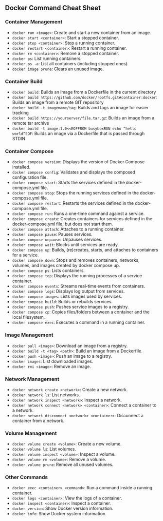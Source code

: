 ## Docker Command Cheat Sheet

### Container Management

- `docker run <image>`: Create and start a new container from an image.
- `docker start <container>`: Start a stopped container.
- `docker stop <container>`: Stop a running container.
- `docker restart <container>`: Restart a running container.
- `docker rm <container>`: Remove a stopped container.
- `docker ps`: List running containers.
- `docker ps -a`: List all containers (including stopped ones).
- `docker image prune`: Clears an unused image.


### Container Build

- `docker build`: Builds an image from a Dockerfile in the current directory
- `docker build https://github.com/docker/rootfs.git#container:docker`: Builds an image from a remote GIT repository
- `docker build -t imagename/tag`: Builds and tags an image for easier tracking
- `docker build https://yourserver/file.tar.gz`: Builds an image from a remote tar archive
- `docker build -t image:1.0<<EOFFROM busyboxRUN echo “hello world”EOF`: Builds an image via a Dockerfile that is passed through STDIN


### Container Compose

- `docker compose version`: Displays the version of Docker Compose installed.
- `docker compose config`: Validates and displays the composed configuration file.
- `docker compose start`: Starts the services defined in the docker-compose.yml file.
- `docker compose stop`: Stops the running services defined in the docker-compose.yml file.
- `docker compose restart`: Restarts the services defined in the docker-compose.yml file.
- `docker compose run`: Runs a one-time command against a service.
- `docker compose create`: Creates containers for services defined in the docker-compose.yml file, but does not start them.
- `docker compose attach`: Attaches to a running container.
- `docker compose pause`: Pauses services.
- `docker compose unpause`: Unpauses services.
- `docker compose wait`: Blocks until services are ready.
- `docker compose up`: Builds, (re)creates, starts, and attaches to containers for a service.
- `docker compose down`: Stops and removes containers, networks, volumes, and images created by docker compose up.
- `docker compose ps`: Lists containers.
- `docker compose top`: Displays the running processes of a service container.
- `docker compose events`: Streams real-time events from containers.
- `docker compose logs`: Displays log output from services.
- `docker compose images`: Lists images used by services.
- `docker compose build`: Builds or rebuilds services.
- `docker compose push`: Pushes service images to a registry.
- `docker compose cp`: Copies files/folders between a container and the local filesystem.
- `docker compose exec`: Executes a command in a running container.


### Image Management

- `docker pull <image>`: Download an image from a registry.
- `docker build -t <tag> <path>`: Build an image from a Dockerfile.
- `docker push <image>`: Push an image to a registry.
- `docker images`: List downloaded images.
- `docker rmi <image>`: Remove an image.

### Network Management

- `docker network create <network>`: Create a new network.
- `docker network ls`: List networks.
- `docker network inspect <network>`: Inspect a network.
- `docker network connect <network> <container>`: Connect a container to a network.
- `docker network disconnect <network> <container>`: Disconnect a container from a network.

### Volume Management

- `docker volume create <volume>`: Create a new volume.
- `docker volume ls`: List volumes.
- `docker volume inspect <volume>`: Inspect a volume.
- `docker volume rm <volume>`: Remove a volume.
- `docker volume prune`: Remove all unused volumes.

### Other Commands

- `docker exec <container> <command>`: Run a command inside a running container.
- `docker logs <container>`: View the logs of a container.
- `docker inspect <container>`: Inspect a container.
- `docker version`: Show Docker version information.
- `docker info`: Show Docker system information.
